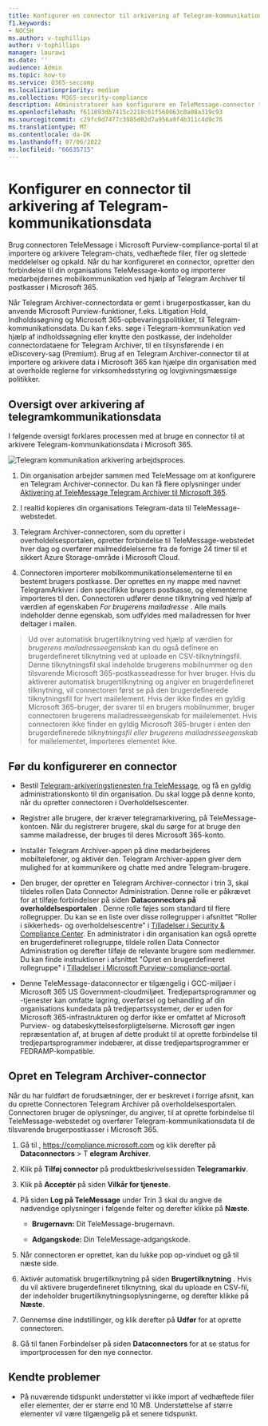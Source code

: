 ```yaml
---
title: Konfigurer en connector til arkivering af Telegram-kommunikationsdata i Microsoft 365
f1.keywords:
- NOCSH
ms.author: v-tophillips
author: v-tophillips
manager: laurawi
ms.date: ''
audience: Admin
ms.topic: how-to
ms.service: O365-seccomp
ms.localizationpriority: medium
ms.collection: M365-security-compliance
description: Administratorer kan konfigurere en TeleMessage-connector til at importere og arkivere Telegram-kommunikationsdata i Microsoft 365. Det giver dig mulighed for at arkivere data fra tredjepartsdatakilder i Microsoft 365, så du kan bruge funktioner til overholdelse af angivne standarder, f.eks. juridisk bevarelse, indholdssøgning og opbevaringspolitikker til at administrere din organisations tredjepartsdata.
ms.openlocfilehash: f611893db7415c2218c61f560063c8a08a319c93
ms.sourcegitcommit: c29fc9d7477c3985d02d7a956a9f4b311c4d9c76
ms.translationtype: MT
ms.contentlocale: da-DK
ms.lasthandoff: 07/06/2022
ms.locfileid: "66635715"
---
```

# <a name="set-up-a-connector-to-archive-telegram-communications-data"></a>Konfigurer en connector til arkivering af Telegram-kommunikationsdata

Brug connectoren TeleMessage i Microsoft Purview-compliance-portal til at importere og arkivere Telegram-chats, vedhæftede filer, filer og slettede meddelelser og opkald. Når du har konfigureret en connector, opretter den forbindelse til din organisations TeleMessage-konto og importerer medarbejdernes mobilkommunikation ved hjælp af Telegram Archiver til postkasser i Microsoft 365.

Når Telegram Archiver-connectordata er gemt i brugerpostkasser, kan du anvende Microsoft Purview-funktioner, f.eks. Litigation Hold, Indholdssøgning og Microsoft 365-opbevaringspolitikker, til Telegram-kommunikationsdata. Du kan f.eks. søge i Telegram-kommunikation ved hjælp af indholdssøgning eller knytte den postkasse, der indeholder connectordataene for Telegram Archiver, til en tilsynsførende i en eDiscovery-sag (Premium). Brug af en Telegram Archiver-connector til at importere og arkivere data i Microsoft 365 kan hjælpe din organisation med at overholde reglerne for virksomhedsstyring og lovgivningsmæssige politikker.

## <a name="overview-of-archiving-telegram-communications-data"></a>Oversigt over arkivering af telegramkommunikationsdata

I følgende oversigt forklares processen med at bruge en connector til at arkivere Telegram-kommunikationsdata i Microsoft 365.

![Telegram kommunikation arkivering arbejdsproces.](../media/TelegramConnectorWorkflow.png)

1. Din organisation arbejder sammen med TeleMessage om at konfigurere en Telegram Archiver-connector. Du kan få flere oplysninger under [Aktivering af TeleMessage Telegram Archiver til Microsoft 365](https://www.telemessage.com/microsoft-365-activation-for-telegram-archiver/).

2. I realtid kopieres din organisations Telegram-data til TeleMessage-webstedet.

3. Telegram Archiver-connectoren, som du opretter i overholdelsesportalen, opretter forbindelse til TeleMessage-webstedet hver dag og overfører mailmeddelelserne fra de forrige 24 timer til et sikkert Azure Storage-område i Microsoft Cloud.

4. Connectoren importerer mobilkommunikationselementerne til en bestemt brugers postkasse. Der oprettes en ny mappe med navnet TelegramArkiver i den specifikke brugers postkasse, og elementerne importeres til den. Connectoren udfører denne tilknytning ved hjælp af værdien af egenskaben *For brugerens mailadresse* . Alle mails indeholder denne egenskab, som udfyldes med mailadressen for hver deltager i mailen.

> Ud over automatisk brugertilknytning ved hjælp af værdien for *brugerens mailadresseegenskab* kan du også definere en brugerdefineret tilknytning ved at uploade en CSV-tilknytningsfil. Denne tilknytningsfil skal indeholde brugerens mobilnummer og den tilsvarende Microsoft 365-postkasseadresse for hver bruger. Hvis du aktiverer automatisk brugertilknytning og angiver en brugerdefineret tilknytning, vil connectoren først se på den brugerdefinerede tilknytningsfil for hvert mailelement. Hvis der ikke findes en gyldig Microsoft 365-bruger, der svarer til en brugers mobilnummer, bruger connectoren brugerens mailadresseegenskab for mailelementet. Hvis connectoren ikke finder en gyldig Microsoft 365-bruger i enten den brugerdefinerede *tilknytningsfil eller brugerens mailadresseegenskab* for mailelementet, importeres elementet ikke.

## <a name="before-you-set-up-a-connector"></a>Før du konfigurerer en connector

- Bestil [Telegram-arkiveringstjenesten fra TeleMessage,](https://www.telemessage.com/mobile-archiver/order-mobile-archiver-for-o365/) og få en gyldig administrationskonto til din organisation. Du skal logge på denne konto, når du opretter connectoren i Overholdelsescenter.

- Registrer alle brugere, der kræver telegramarkivering, på TeleMessage-kontoen. Når du registrerer brugere, skal du sørge for at bruge den samme mailadresse, der bruges til deres Microsoft 365-konto.

- Installér Telegram Archiver-appen på dine medarbejderes mobiltelefoner, og aktivér den. Telegram Archiver-appen giver dem mulighed for at kommunikere og chatte med andre Telegram-brugere.

- Den bruger, der opretter en Telegram Archiver-connector i trin 3, skal tildeles rollen Data Connector Administration. Denne rolle er påkrævet for at tilføje forbindelser på siden **Dataconnectors på overholdelsesportalen** . Denne rolle føjes som standard til flere rollegrupper. Du kan se en liste over disse rollegrupper i afsnittet "Roller i sikkerheds- og overholdelsescentre" i [Tilladelser i Security & Compliance Center](../security/office-365-security/permissions-in-the-security-and-compliance-center.md#roles-in-the-security--compliance-center). En administrator i din organisation kan også oprette en brugerdefineret rollegruppe, tildele rollen Data Connector Administration og derefter tilføje de relevante brugere som medlemmer. Du kan finde instruktioner i afsnittet "Opret en brugerdefineret rollegruppe" i [Tilladelser i Microsoft Purview-compliance-portal](microsoft-365-compliance-center-permissions.md#create-a-custom-role-group).

- Denne TeleMessage-dataconnector er tilgængelig i GCC-miljøer i Microsoft 365 US Government-cloudmiljøet. Tredjepartsprogrammer og -tjenester kan omfatte lagring, overførsel og behandling af din organisations kundedata på tredjepartssystemer, der er uden for Microsoft 365-infrastrukturen og derfor ikke er omfattet af Microsoft Purview- og databeskyttelsesforpligtelserne. Microsoft gør ingen repræsentation af, at brugen af dette produkt til at oprette forbindelse til tredjepartsprogrammer indebærer, at disse tredjepartsprogrammer er FEDRAMP-kompatible.

## <a name="create-a-telegram-archiver-connector"></a>Opret en Telegram Archiver-connector

Når du har fuldført de forudsætninger, der er beskrevet i forrige afsnit, kan du oprette Connectoren Telegram Archiver på overholdelsesportalen. Connectoren bruger de oplysninger, du angiver, til at oprette forbindelse til TeleMessage-webstedet og overfører Telegram-kommunikationsdata til de tilsvarende brugerpostkasser i Microsoft 365.

1. Gå til , <https://compliance.microsoft.com> og klik derefter på **Dataconnectors** > T **elegram Archiver**.

2. Klik på **Tilføj connector** på produktbeskrivelsessiden **Telegramarkiv**.

3. Klik på **Acceptér** på siden **Vilkår for tjeneste**.

4. På siden **Log på TeleMessage** under Trin 3 skal du angive de nødvendige oplysninger i følgende felter og derefter klikke på **Næste**.

    - **Brugernavn:** Dit TeleMessage-brugernavn.

    - **Adgangskode:** Din TeleMessage-adgangskode.

5. Når connectoren er oprettet, kan du lukke pop op-vinduet og gå til næste side.

6. Aktivér automatisk brugertilknytning på siden **Brugertilknytning** . Hvis du vil aktivere brugerdefineret tilknytning, skal du uploade en CSV-fil, der indeholder brugertilknytningsoplysningerne, og derefter klikke på **Næste**.

7. Gennemse dine indstillinger, og klik derefter på **Udfør** for at oprette connectoren.

8. Gå til fanen Forbindelser på siden **Dataconnectors** for at se status for importprocessen for den nye connector.

## <a name="known-issues"></a>Kendte problemer

- På nuværende tidspunkt understøtter vi ikke import af vedhæftede filer eller elementer, der er større end 10 MB. Understøttelse af større elementer vil være tilgængelig på et senere tidspunkt.
